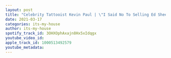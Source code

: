 ```yaml
---
layout: post
title: "Celebrity Tattooist Kevin Paul | \"I Said No To Selling Ed Sheeran's £300,000 Tattoo Artwork\" | #22"
date: 2021-03-17
categories: its-my-house
author: its-my-house
spotify_track_id: 3OHXOphAxajn8Hx5xIdqgx
youtube_video_id: 
apple_track_id: 1000513492579
youtube_metadata: 
---
```

